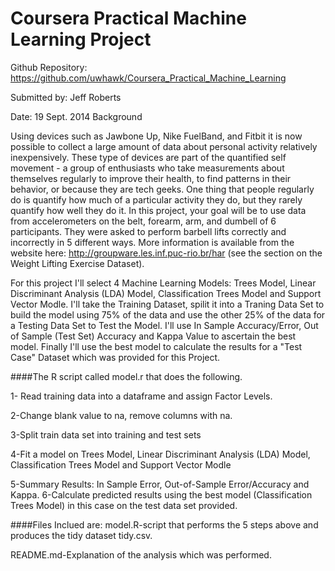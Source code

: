 Coursera Practical Machine Learning Project
========================================
Github Repository: https://github.com/uwhawk/Coursera_Practical_Machine_Learning

Submitted by: Jeff Roberts

Date: 19 Sept. 2014
Background

Using devices such as Jawbone Up, Nike FuelBand, and Fitbit it is now possible to collect a large amount of data about personal activity relatively inexpensively. These type of devices are part of the quantified self movement - a group of enthusiasts who take measurements about themselves regularly to improve their health, to find patterns in their behavior, or because they are tech geeks. One thing that people regularly do is quantify how much of a particular activity they do, but they rarely quantify how well they do it. In this project, your goal will be to use data from accelerometers on the belt, forearm, arm, and dumbell of 6 participants. They were asked to perform barbell lifts correctly and incorrectly in 5 different ways. More information is available from the website here: http://groupware.les.inf.puc-rio.br/har (see the section on the Weight Lifting Exercise Dataset).

For this project I'll select 4 Machine Learning Models: Trees Model, Linear Discriminant Analysis (LDA) Model, Classification Trees Model and Support Vector Modle. I'll take the Training Dataset, spilit it into a Traning Data Set to build the model using 75% of the data and use the other 25% of the data for a Testing Data Set to Test the Model. I'll use In Sample Accuracy/Error, Out of Sample (Test Set) Accuracy and Kappa Value to ascertain the best model. Finally I'll use the best model to calculate the results for a "Test Case" Dataset which was provided for this Project.

####The R script called model.r that does the following. 

  1- Read training data into a dataframe and assign Factor Levels.
  
  2-Change blank value to na, remove columns with na. 
  
  3-Split train data set into training and test sets
  
  4-Fit a model on Trees Model, Linear Discriminant Analysis (LDA) Model, Classification Trees Model and Support Vector Modle
  
  5-Summary Results: In Sample Error, Out-of-Sample Error/Accuracy and Kappa.
  6-Calculate predicted results using the best model (Classification Trees Model) in this case on the test data set provided.

####Files Inclued are:
model.R-script that performs the 5 steps above and produces the tidy dataset tidy.csv.

README.md-Explanation of the analysis which was performed.



